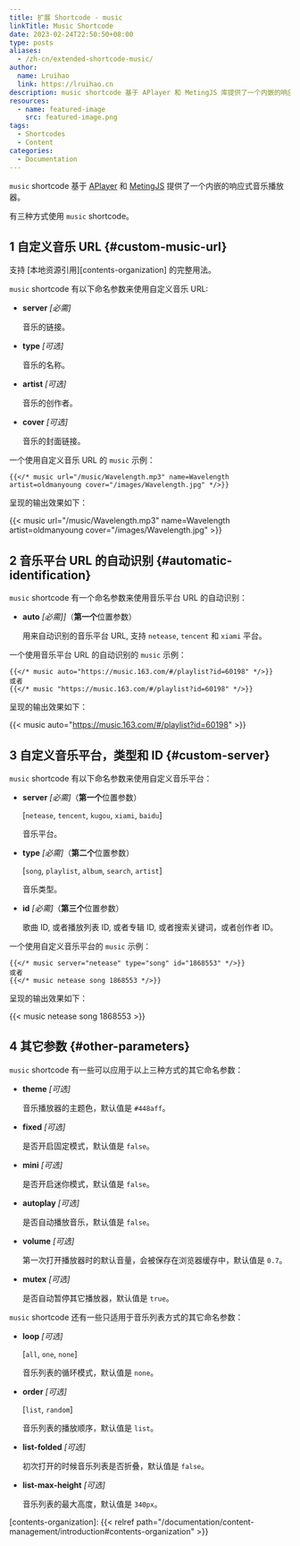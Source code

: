 ```yaml
---
title: 扩展 Shortcode - music
linkTitle: Music Shortcode
date: 2023-02-24T22:50:50+08:00
type: posts
aliases:
  - /zh-cn/extended-shortcode-music/
author:
  name: Lruihao
  link: https://lruihao.cn
description: music shortcode 基于 APlayer 和 MetingJS 库提供了一个内嵌的响应式音乐播放器。
resources:
  - name: featured-image
    src: featured-image.png
tags:
  - Shortcodes
  - Content
categories:
  - Documentation
---
```


`music` shortcode 基于 [APlayer][aplayer] 和 [MetingJS][metingjs] 提供了一个内嵌的响应式音乐播放器。

<!--more-->

有三种方式使用 `music` shortcode。

## 1 自定义音乐 URL {#custom-music-url}

支持 [本地资源引用][contents-organization] 的完整用法。

`music` shortcode 有以下命名参数来使用自定义音乐 URL:

- **server** _[必需]_

    音乐的链接。

- **type** _[可选]_

    音乐的名称。

- **artist** _[可选]_

    音乐的创作者。

- **cover** _[可选]_

    音乐的封面链接。

一个使用自定义音乐 URL 的 `music` 示例：

```go-html-template
{{</* music url="/music/Wavelength.mp3" name=Wavelength artist=oldmanyoung cover="/images/Wavelength.jpg" */>}}
```

呈现的输出效果如下：

{{< music url="/music/Wavelength.mp3" name=Wavelength artist=oldmanyoung cover="/images/Wavelength.jpg" >}}

## 2 音乐平台 URL 的自动识别 {#automatic-identification}

`music` shortcode 有一个命名参数来使用音乐平台 URL 的自动识别：

- **auto** _[必需]]_（**第一个**位置参数）

    用来自动识别的音乐平台 URL, 支持 `netease`, `tencent` 和 `xiami` 平台。

一个使用音乐平台 URL 的自动识别的 `music` 示例：

```go-html-template
{{</* music auto="https://music.163.com/#/playlist?id=60198" */>}}
或者
{{</* music "https://music.163.com/#/playlist?id=60198" */>}}
```

呈现的输出效果如下：

{{< music auto="https://music.163.com/#/playlist?id=60198" >}}

## 3 自定义音乐平台，类型和 ID {#custom-server}

`music` shortcode 有以下命名参数来使用自定义音乐平台：

- **server** _[必需]_（**第一个**位置参数）

    [`netease`, `tencent`, `kugou`, `xiami`, `baidu`]

    音乐平台。

- **type** _[必需]_（**第二个**位置参数）

    [`song`, `playlist`, `album`, `search`, `artist`]

    音乐类型。

- **id** _[必需]_（**第三个**位置参数）

    歌曲 ID, 或者播放列表 ID, 或者专辑 ID, 或者搜索关键词，或者创作者 ID。

一个使用自定义音乐平台的 `music` 示例：

```go-html-template
{{</* music server="netease" type="song" id="1868553" */>}}
或者
{{</* music netease song 1868553 */>}}
```

呈现的输出效果如下：

{{< music netease song 1868553 >}}

## 4 其它参数 {#other-parameters}

`music` shortcode 有一些可以应用于以上三种方式的其它命名参数：

- **theme** _[可选]_

    音乐播放器的主题色，默认值是 `#448aff`。

- **fixed** _[可选]_

    是否开启固定模式，默认值是 `false`。

- **mini** _[可选]_

    是否开启迷你模式，默认值是 `false`。

- **autoplay** _[可选]_

    是否自动播放音乐，默认值是 `false`。

- **volume** _[可选]_

    第一次打开播放器时的默认音量，会被保存在浏览器缓存中，默认值是 `0.7`。

- **mutex** _[可选]_

    是否自动暂停其它播放器，默认值是 `true`。

`music` shortcode 还有一些只适用于音乐列表方式的其它命名参数：

- **loop** _[可选]_

    [`all`, `one`, `none`]

    音乐列表的循环模式，默认值是 `none`。

- **order** _[可选]_

    [`list`, `random`]

    音乐列表的播放顺序，默认值是 `list`。

- **list-folded** _[可选]_

    初次打开的时候音乐列表是否折叠，默认值是 `false`。

- **list-max-height** _[可选]_

    音乐列表的最大高度，默认值是 `340px`。

[aplayer]: https://github.com/MoePlayer/APlayer
[metingjs]: https://github.com/metowolf/MetingJS
[contents-organization]: {{< relref path="/documentation/content-management/introduction#contents-organization" >}}
